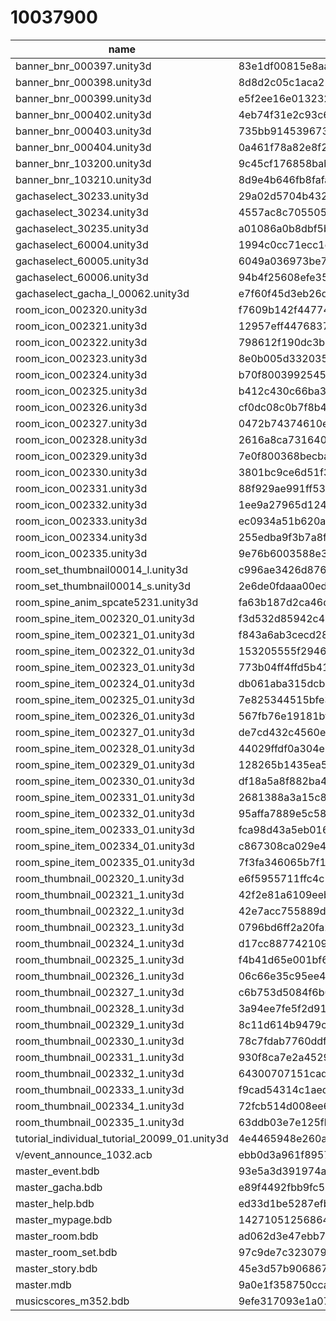 # 10037900

|           name           |            hash                |attr|category|decrypt_key|
| ------------------------ | ------------------------------ | -- | ------ | -- |
|banner_bnr_000397.unity3d|83e1df00815e8aa8e36095c3e9b0c00f|1|every|null|
|banner_bnr_000398.unity3d|8d8d2c05c1aca25f7c110d3a2223497f|1|every|null|
|banner_bnr_000399.unity3d|e5f2ee16e013232c63a08f9358d749d1|1|every|null|
|banner_bnr_000402.unity3d|4eb74f31e2c93c69eed0774345b59ceb|1|every|null|
|banner_bnr_000403.unity3d|735bb9145396736c09edf6155d20fa11|1|every|null|
|banner_bnr_000404.unity3d|0a461f78a82e8f2ce0f380ca08b18376|1|every|null|
|banner_bnr_103200.unity3d|9c45cf176858babd598326a5be41e4bf|1|every|null|
|banner_bnr_103210.unity3d|8d9e4b646fb8fafadb32750ec3d9c2e4|1|every|null|
|gachaselect_30233.unity3d|29a02d5704b432b19394a23a5a0e45c3|1|every|null|
|gachaselect_30234.unity3d|4557ac8c705505cf2ba418457c5f6ef9|1|every|null|
|gachaselect_30235.unity3d|a01086a0b8dbf5b6491ec8db7782042c|1|every|null|
|gachaselect_60004.unity3d|1994c0cc71ecc1dcd8ff0e92db5866f1|1|every|null|
|gachaselect_60005.unity3d|6049a036973be7e0a00ac4c95ace5f50|1|every|null|
|gachaselect_60006.unity3d|94b4f25608efe359d2aac330e4453b9b|1|every|null|
|gachaselect_gacha_l_00062.unity3d|e7f60f45d3eb26d9029b67c443c28d8c|1|every|null|
|room_icon_002320.unity3d|f7609b142f4477491f8afb7eea4b5e4a|1|every|null|
|room_icon_002321.unity3d|12957eff4476837f57f25632dc626f49|1|every|null|
|room_icon_002322.unity3d|798612f190dc3b3907e80a4fba8dc248|1|every|null|
|room_icon_002323.unity3d|8e0b005d3320353d77c92b3916ba50e6|1|every|null|
|room_icon_002324.unity3d|b70f80039925459eb167361bcd97d7dc|1|every|null|
|room_icon_002325.unity3d|b412c430c66ba3979b2dfb7a6c9519e0|1|every|null|
|room_icon_002326.unity3d|cf0dc08c0b7f8b41dcf73275ccadaf4b|1|every|null|
|room_icon_002327.unity3d|0472b74374610ef00c2af84467e89fe4|1|every|null|
|room_icon_002328.unity3d|2616a8ca7316409736acc83e320313ab|1|every|null|
|room_icon_002329.unity3d|7e0f800368becba900d9f458f7f3f24b|1|every|null|
|room_icon_002330.unity3d|3801bc9ce6d51f378a542f3e89c87526|1|every|null|
|room_icon_002331.unity3d|88f929ae991ff5361a1ef5ff93155f1a|1|every|null|
|room_icon_002332.unity3d|1ee9a27965d124b72f69591e7aeba419|1|every|null|
|room_icon_002333.unity3d|ec0934a51b620a00f9b51b941be66f22|1|every|null|
|room_icon_002334.unity3d|255edba9f3b7a8f6d56af23b538d4c0f|1|every|null|
|room_icon_002335.unity3d|9e76b6003588e34cfcf062b310f2d984|1|every|null|
|room_set_thumbnail00014_l.unity3d|c996ae3426d87643521fd1ad2d853f47|1|every|null|
|room_set_thumbnail00014_s.unity3d|2e6de0fdaaa00ed11db34a93ba7f742c|1|every|null|
|room_spine_anim_spcate5231.unity3d|fa63b187d2ca46dc3f365e1594533b98|1|every|null|
|room_spine_item_002320_01.unity3d|f3d532d85942c40385eeae409541fb5d|1|every|null|
|room_spine_item_002321_01.unity3d|f843a6ab3cecd2818962e49eba1ebeb4|1|every|null|
|room_spine_item_002322_01.unity3d|153205555f29463a31b63dd113163f56|1|every|null|
|room_spine_item_002323_01.unity3d|773b04ff4ffd5b418d1d63010b484a95|1|every|null|
|room_spine_item_002324_01.unity3d|db061aba315dcb4cf1d538eb574175ee|1|every|null|
|room_spine_item_002325_01.unity3d|7e825344515bfe3aa71bd05470e132ca|1|every|null|
|room_spine_item_002326_01.unity3d|567fb76e19181bf6ed33a7215541a743|1|every|null|
|room_spine_item_002327_01.unity3d|de7cd432c4560e1c68e5c060796217c0|1|every|null|
|room_spine_item_002328_01.unity3d|44029ffdf0a304e264787d93b2d9c9c4|1|every|null|
|room_spine_item_002329_01.unity3d|128265b1435ea5232cf6034f43cf2471|1|every|null|
|room_spine_item_002330_01.unity3d|df18a5a8f882ba4fdcb7a8b8e1803334|1|every|null|
|room_spine_item_002331_01.unity3d|2681388a3a15c89d8211ac2467a423d7|1|every|null|
|room_spine_item_002332_01.unity3d|95affa7889e5c58b82646de7a42c4caf|1|every|null|
|room_spine_item_002333_01.unity3d|fca98d43a5eb0165cc4ec3e9d5b70b3c|1|every|null|
|room_spine_item_002334_01.unity3d|c867308ca029e43d4e017fcc0489751f|1|every|null|
|room_spine_item_002335_01.unity3d|7f3fa346065b7f1771f5c395a92230d9|1|every|null|
|room_thumbnail_002320_1.unity3d|e6f5955711ffc4c1f950d83caa2f98e3|1|every|null|
|room_thumbnail_002321_1.unity3d|42f2e81a6109eebe6f2ab820b1d03280|1|every|null|
|room_thumbnail_002322_1.unity3d|42e7acc755889d79cb1811a36f7c8f42|1|every|null|
|room_thumbnail_002323_1.unity3d|0796bd6ff2a20fa282d5674e1fce4f01|1|every|null|
|room_thumbnail_002324_1.unity3d|d17cc887742109419b24d12f99589bd8|1|every|null|
|room_thumbnail_002325_1.unity3d|f4b41d65e001bf64a2d6752400a112f2|1|every|null|
|room_thumbnail_002326_1.unity3d|06c66e35c95ee4455ddc70ab702279ac|1|every|null|
|room_thumbnail_002327_1.unity3d|c6b753d5084f6b6e73a97f30f52f9d25|1|every|null|
|room_thumbnail_002328_1.unity3d|3a94ee7fe5f2d918ada50da12259466a|1|every|null|
|room_thumbnail_002329_1.unity3d|8c11d614b9479c392c151c1693244678|1|every|null|
|room_thumbnail_002330_1.unity3d|78c7fdab7760ddf933e082c70145379b|1|every|null|
|room_thumbnail_002331_1.unity3d|930f8ca7e2a452933d19d44bb4e892d5|1|every|null|
|room_thumbnail_002332_1.unity3d|64300707151cad74eacaf69cece66dce|1|every|null|
|room_thumbnail_002333_1.unity3d|f9cad54314c1aedf4f6b978ed30f378d|1|every|null|
|room_thumbnail_002334_1.unity3d|72fcb514d008ee6345d3b44ae06a5a0c|1|every|null|
|room_thumbnail_002335_1.unity3d|63ddb03e7e125fbf5e55c1a7c851212d|1|every|null|
|tutorial_individual_tutorial_20099_01.unity3d|4e4465948e260a5fa3516582dc2d1401|1|every|null|
|v/event_announce_1032.acb|ebb0d3a961f8957d8d4560b35a779e8e|0|every|null|
|master_event.bdb|93e5a3d391974ae99690f43977e1cdd8|1|every|null|
|master_gacha.bdb|e89f4492fbb9fc56e60a3ad7e6d918cb|1|every|null|
|master_help.bdb|ed33d1be5287efb044d44e370c0582f8|1|every|null|
|master_mypage.bdb|14271051256864b570f47982f76209ab|1|every|null|
|master_room.bdb|ad062d3e47ebb7e0e664bb956d5583b6|1|every|null|
|master_room_set.bdb|97c9de7c3230791c1d52ec8e42b4517e|1|every|null|
|master_story.bdb|45e3d57b906867302bf6a6a4225702b6|1|every|null|
|master.mdb|9a0e1f358750ccaca3af751d7b2f0601|1|every|null|
|musicscores_m352.bdb|9efe317093e1a07c78680e7bd531e6cc|1|every|null|